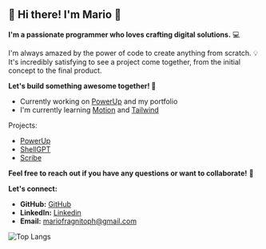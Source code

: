 ## 👋 Hi there! I'm Mario 🤖

**I'm a passionate programmer who loves crafting digital solutions.** 💻

I'm always amazed by the power of code to create anything from scratch. 💡
It's incredibly satisfying to see a project come together, from the initial concept to the final product. 

**Let's build something awesome together! 🚀** 

* Currently working on [PowerUp](https://powerup-v6y4.onrender.com) and my
portfolio
* I'm currently learning [Motion](https://motion.dev) and [Tailwind](https://tailwindcss.com)

Projects:
* [PowerUp](https://powerup-v6y4.onrender.com)
* [ShellGPT](https://github.com/c043/shellgpt)
* [Scribe](https://github.com/C043/Scribe/)

**Feel free to reach out if you have any questions or want to collaborate!** 🤝 

**Let's connect:**
* **GitHub:** [GitHub](https://github.com/C043)
* **LinkedIn:** [Linkedin](www.linkedin.com/in/mario-fragnito)
* **Email:** [mariofragnitoph@gmail.com](mailto:mariofragnitoph@gmail.com)

![Top Langs](https://github-readme-stats.vercel.app/api/top-langs/?username=c043&layout=compact&theme=dark)

<!--
**C043/c043** is a ✨ _special_ ✨ repository because its `README.md` (this file) appears on your GitHub profile.

Here are some ideas to get you started:

- 🔭 I’m currently working on ...
- 🌱 I’m currently learning ...
- 👯 I’m looking to collaborate on ...
- 🤔 I’m looking for help with ...
- 💬 Ask me about ...
- 📫 How to reach me: ...
- 😄 Pronouns: ...
- ⚡ Fun fact: ...
-->
